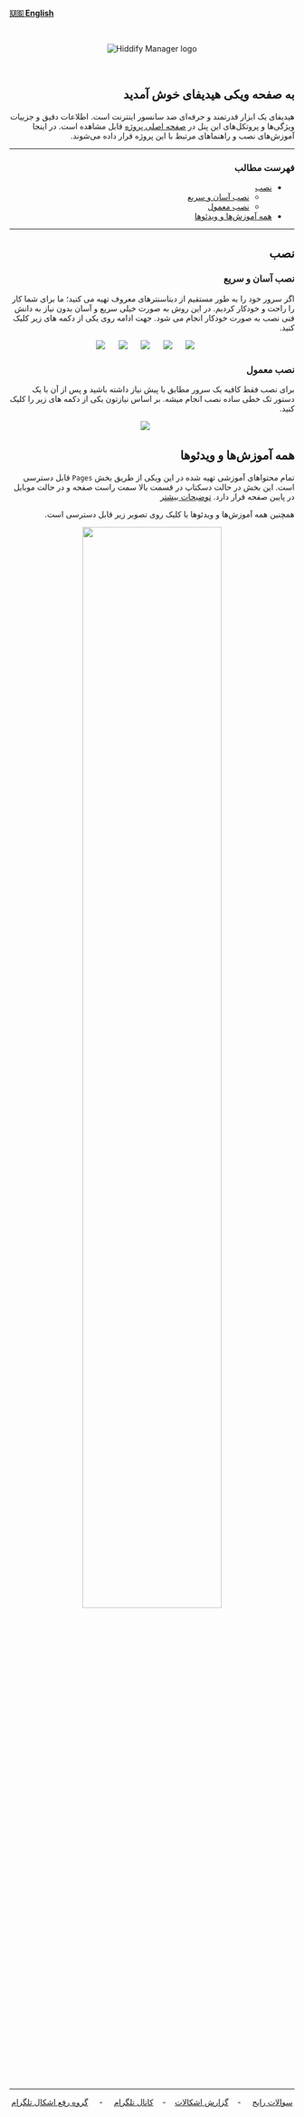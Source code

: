 
<div align="left" markdown="1">

[**🇺🇸 English**](https://github.com/hiddify/Hiddify-Manager/wiki)
&nbsp;&nbsp;&nbsp;&nbsp;&nbsp;&nbsp;&nbsp;&nbsp;&nbsp;&nbsp;



</div>
<br>
<div align=center markdown="1">

![Hiddify Manager logo](https://github.com/hiddify/Hiddify-Manager/assets/125398461/eeac9916-f57e-4eaf-96dd-f4ea029a8389)

<!--
![Hiddify Logo](https://user-images.githubusercontent.com/125398461/227777845-a4d0f86b-faa2-4f2b-a410-4aa5f68bfe19.png)
![Hiddify Manager logo](https://github.com/hiddify/Hiddify-Manager/assets/125398461/4831e4ab-fe8a-4741-81e4-472e4ee7351a)
-->
 

</div>

</div>
<br>


<div dir="rtl" markdown="1">

## به صفحه ویکی هیدیفای خوش آمدید
هیدیفای یک ابزار قدرتمند و حرفه‌ای ضد سانسور اینترنت است. اطلاعات دقیق و جزییات ویژگی‌ها و پروتکل‌های این پنل در [صفحه اصلی پروژه](https://github.com/hiddify/Hiddify-Manager/blob/main/README_fa.md) قابل مشاهده است. در اینجا آموزش‌های نصب و راهنماهای مرتبط با این پروژه قرار داده می‌شوند.


***
### فهرست مطالب
- [نصب](#%D9%86%D8%B5%D8%A8) 
  - [نصب آسان و سریع](#%D9%86%D8%B5%D8%A8-%D8%A2%D8%B3%D8%A7%D9%86-%D9%88-%D8%B3%D8%B1%DB%8C%D8%B9)
  - [نصب معمول](#%D9%86%D8%B5%D8%A8-%D9%85%D8%B9%D9%85%D9%88%D9%84)
- [همه آموزش‌ها و ویدئوها](#%D9%87%D9%85%D9%87-%D8%A2%D9%85%D9%88%D8%B2%D8%B4%D9%87%D8%A7-%D9%88-%D9%88%DB%8C%D8%AF%D8%A6%D9%88%D9%87%D8%A7)

***

## نصب


###  نصب آسان و سریع
اگر سرور خود را به طور مستقیم از دیتاسنترهای معروف تهیه می کنید؛ ما برای شما کار را راحت و خودکار کردیم.
در این روش به صورت خیلی سریع و آسان بدون نیاز به دانش فنی نصب به صورت خودکار انجام می شود. جهت ادامه روی یکی از دکمه های زیر کلیک کنید.
<div align="center">

&nbsp;&nbsp;&nbsp;&nbsp;&nbsp;&nbsp;[![](https://img.shields.io/badge/Install%20On-Hetzner-D50C2D?style=flat-square&logo=Hetzner)](https://github.com/hiddify/Hiddify-Manager/wiki/Hetzner-%D9%86%D8%B5%D8%A8-%D8%AE%DB%8C%D9%84%DB%8C-%D8%B3%D8%B1%DB%8C%D8%B9-%D8%AF%D8%B1)&nbsp;&nbsp;&nbsp;&nbsp;&nbsp;&nbsp;[![](https://img.shields.io/badge/Install%20On-Vultr-007BFC?style=flat-square&logo=vultr)](https://github.com/hiddify/Hiddify-Manager/wiki/Vultr-%D9%86%D8%B5%D8%A8-%D8%B3%D8%B1%DB%8C%D8%B9-%D8%AF%D8%B1-%D9%88%D9%84%D8%AA%D8%B1)&nbsp;&nbsp;&nbsp;&nbsp;&nbsp;&nbsp;[![](https://img.shields.io/badge/Install%20On-Oracle%20Cloud-F80000?style=flat-square&logo=oracle)](https://github.com/hiddify/Hiddify-Manager/wiki/Oracle-%D9%86%D8%B5%D8%A8-%D8%AE%DB%8C%D9%84%DB%8C-%D8%AE%DB%8C%D9%84%DB%8C-%D8%B3%D8%B1%DB%8C%D8%B9-%D8%AF%D8%B1-%D8%A7%D9%88%D8%B1%D8%A7%DA%A9%D9%84-%DA%A9%D9%84%D9%88%D8%AF)&nbsp;&nbsp;&nbsp;&nbsp;&nbsp;&nbsp;[![](https://img.shields.io/badge/Install%20On-OVH-123F6D?style=flat-square&logo=ovh)](https://github.com/hiddify/Hiddify-Manager/wiki/OVH-%D9%86%D8%B5%D8%A8-%D8%AE%DB%8C%D9%84%DB%8C-%D8%B3%D8%B1%DB%8C%D8%B9-%D8%AF%D8%B1-%D8%A7%D9%88-%D9%88%DB%8C-%D8%A7%DA%86)&nbsp;&nbsp;&nbsp;&nbsp;&nbsp;&nbsp;[![](https://img.shields.io/badge/Install%20On-Azure-0078D4?style=flat-square&logo=microsoft-azure)](https://github.com/hiddify/Hiddify-Manager/wiki/Azure-%D9%86%D8%B5%D8%A8-%D8%AE%DB%8C%D9%84%DB%8C-%D8%AE%DB%8C%D9%84%DB%8C-%D8%B3%D8%B1%DB%8C%D8%B9-%D8%AF%D8%B1-%D9%85%D8%A7%DB%8C%DA%A9%D8%B1%D9%88%D8%B3%D8%A7%D9%81%D8%AA-%D8%A2%DA%98%D9%88%D8%B1)
</div>


### نصب معمول
 برای نصب فقط کافیه یک سرور مطابق با پیش نیاز داشته باشید و پس از آن با یک دستور تک خطی ساده نصب انجام میشه. بر اساس نیازتون یکی از دکمه های زیر را کلیک کنید.

<div align=center >
    
&nbsp;&nbsp;&nbsp;&nbsp;&nbsp;&nbsp;[![](https://img.shields.io/badge/Install%20On-Ubuntu-E95420?style=flat-square&logo=ubuntu)](https://github.com/hiddify/Hiddify-Manager/wiki/نصب-سریع-در-اوبونتو)
<!--
&nbsp;&nbsp;&nbsp;&nbsp;&nbsp;&nbsp;[![](https://img.shields.io/badge/Install%20On-Docker-2496ED?style=flat-square&logo=docker)](https://github.com/hiddify/Hiddify-Manager/wiki/نصب-با-داکر)
-->
</div>




</div>

<div dir="rtl" markdown="1">


## همه آموزش‌ها و ویدئوها


تمام محتواهای آموزشی تهیه شده در این ویکی از طریق بخش `Pages` قابل دسترسی است. این بخش در حالت دسکتاپ در قسمت بالا سمت راست صفحه و در حالت موبایل در پایین صفحه قرار دارد. [توضیحات بیشتر](https://github.com/hiddify/Hiddify-Manager/discussions/857)


همچنین همه آموزش‌ها و ویدئوها با کلیک روی تصویر زیر قابل دسترسی است.

</div>

<div align=center>
<a href="https://github.com/hiddify/Hiddify-Manager/wiki/%D9%87%D9%85%D9%87-%D8%A2%D9%85%D9%88%D8%B2%D8%B4%E2%80%8C%D9%87%D8%A7-%D9%88-%D9%88%DB%8C%D8%AF%D8%A6%D9%88%D9%87%D8%A7"><img width="70%" src="https://github.com/hiddify/Hiddify-Manager/assets/125398461/e572107f-c0fe-4d41-b09a-7d1dd440795d" />
</a>

<!--
https://user-images.githubusercontent.com/125398461/235846300-a696ce93-5218-4310-a863-8b4cb8739a74.png
-->


</div>

<br>

***
<div align=center>

[سوالات رایج](https://github.com/hiddify/Hiddify-Manager/discussions/categories/q-a-%D8%B3%D9%88%D8%A7%D9%84%D8%A7%D8%AA-%D8%B1%D8%A7%DB%8C%D8%AC) &nbsp;&nbsp;&nbsp;&nbsp;-&nbsp;&nbsp;&nbsp;&nbsp;[گزارش اشکالات](https://github.com/hiddify/Hiddify-Manager/issues)&nbsp;&nbsp;&nbsp;&nbsp;-&nbsp;&nbsp;&nbsp;&nbsp;[کانال تلگرام](https://t.me/hiddify) &nbsp;&nbsp;&nbsp;&nbsp;-&nbsp;&nbsp;&nbsp;&nbsp;
[گروه رفع اشکال تلگرام](https://t.me/hiddify_board)

</div>